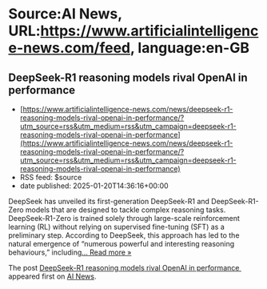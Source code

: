 # Source:AI News, URL:https://www.artificialintelligence-news.com/feed, language:en-GB

## DeepSeek-R1 reasoning models rival OpenAI in performance
 - [https://www.artificialintelligence-news.com/news/deepseek-r1-reasoning-models-rival-openai-in-performance/?utm_source=rss&utm_medium=rss&utm_campaign=deepseek-r1-reasoning-models-rival-openai-in-performance](https://www.artificialintelligence-news.com/news/deepseek-r1-reasoning-models-rival-openai-in-performance/?utm_source=rss&utm_medium=rss&utm_campaign=deepseek-r1-reasoning-models-rival-openai-in-performance)
 - RSS feed: $source
 - date published: 2025-01-20T14:36:16+00:00

<p>DeepSeek has unveiled its first-generation DeepSeek-R1 and DeepSeek-R1-Zero models that are designed to tackle complex reasoning tasks. DeepSeek-R1-Zero is trained solely through large-scale reinforcement learning (RL) without relying on supervised fine-tuning (SFT) as a preliminary step. According to DeepSeek, this approach has led to the natural emergence of &#8220;numerous powerful and interesting reasoning behaviours,&#8221; including<a class="excerpt-read-more" href="https://www.artificialintelligence-news.com/news/deepseek-r1-reasoning-models-rival-openai-in-performance/" title="ReadDeepSeek-R1 reasoning models rival OpenAI in performance ">... Read more &#187;</a></p>
<p>The post <a href="https://www.artificialintelligence-news.com/news/deepseek-r1-reasoning-models-rival-openai-in-performance/">DeepSeek-R1 reasoning models rival OpenAI in performance </a> appeared first on <a href="https://www.artificialintelligence-news.com">AI News</a>.</p>

